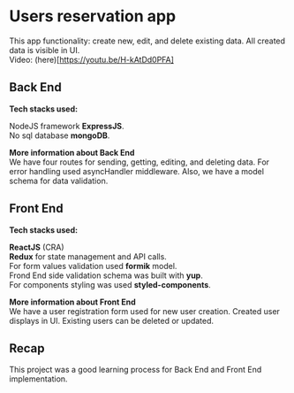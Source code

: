 # Users reservation app

This app functionality: create new, edit, and delete existing data. All created data is visible in UI.\
Video: (here)[https://youtu.be/H-kAtDd0PFA]

## Back End

**Tech stacks used:**

NodeJS framework **ExpressJS**.\
No sql database **mongoDB**.

**More information about Back End**\
We have four routes for sending, getting, editing, and deleting data. For error handling used asyncHandler middleware. Also, we have a model schema for data validation.

## Front End

**Tech stacks used:**

**ReactJS** (CRA)\
**Redux** for state management and API calls.\
For form values validation used **formik** model.\
Frond End side validation schema was built with **yup**.\
For components styling was used **styled-components**.

**More information about Front End**\
We have a user registration form used for new user creation. Created user displays in UI. Existing users can be deleted or updated.

## Recap

This project was a good learning process for Back End and Front End implementation.
